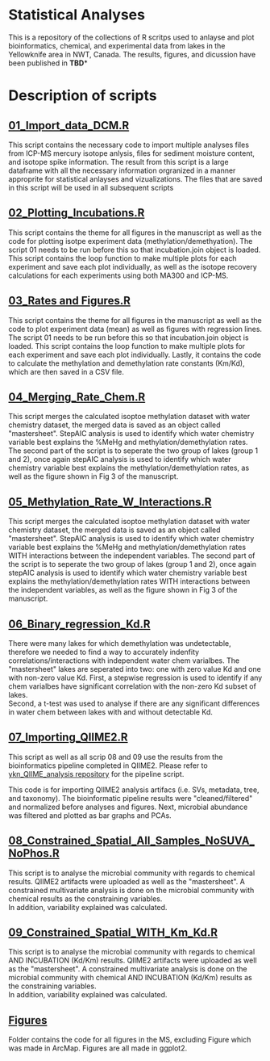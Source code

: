 # Statistical Analyses 

This is a repository of the collections of R scritps used to anlayse and plot bioinformatics, chemical, and experimental data from lakes in the Yellowknife area in NWT, Canada.  The results, figures, and dicussion have been published in **TBD***

# Description of scripts
## [01_Import_data_DCM.R](01_Importing_data_DCM.R)

This script contains the necessary code to import multiple analyses files from ICP-MS mercury isotope anlysis, files for sediment moisture content, and isotope spike information.  The result from this script is a large dataframe with all the necessary information orgranized in a manner approprite for statistical anlayses and vizualizations.  The files that are saved in this script will be used in all subsequent scripts

## [02_Plotting_Incubations.R](02_Plotting_Incubations.R)

This script contains the theme for all figures in the manuscript as well as the code for plotting isotpe experiment data (methylation/demethyation).
The script 01 needs to be run before this so that incubation.join object is loaded.
This script contains the loop function to make multiple plots for each experiment and save each plot individually, as well as the isotope recovery calculations for each experiments using both MA300 and ICP-MS.

## [03_Rates and Figures.R](03_Rates_and_Figures.R)

This script contains the theme for all figures in the manuscript as well as the code to plot experiment data (mean) as well as figures with regression lines.
The script 01 needs to be run before this so that incubation.join object is loaded.
This script contains the loop function to make multiple plots for each experiment and save each plot individually.
Lastly, it contains the code to calculate the methylation and demethylation rate constants (Km/Kd), which are then saved in a CSV file.

## [04_Merging_Rate_Chem.R](04_Merging_Rate_Chem.R)

This script merges the calculated isoptoe methylation dataset with water chemistry dataset, the merged data is saved as an object called "mastersheet".
StepAIC analysis is used to identify which water chemistry variable best explains the %MeHg and methylation/demethylation rates.
The second part of the script is to seperate the two group of lakes (group 1 and 2), once again stepAIC analysis is used to identify which water chemistry variable best explains the methylation/demethylation rates, as well as the figure shown in Fig 3 of the manuscript.

## [05_Methylation_Rate_W_Interactions.R](05_Methylation_Rate_W_Interactions.R)

This script merges the calculated isoptoe methylation dataset with water chemistry dataset, the merged data is saved as an object called "mastersheet".
StepAIC analysis is used to identify which water chemistry variable best explains the %MeHg and methylation/demethylation rates WITH interactions between the independent variables.
The second part of the script is to seperate the two group of lakes (group 1 and 2), once again stepAIC analysis is used to identify which water chemistry variable best explains the methylation/demethylation rates WITH interactions between the independent variables, as well as the figure shown in Fig 3 of the manuscript.

## [06_Binary_regression_Kd.R](06_Binary_regression_Kd.R)

There were many lakes for which demethylation was undetectable, therefore we needed to find a way to accurately indenfity correlations/interactions with independent water chem varialbes.  The "mastersheet" lakes are seperated into two: one with zero value Kd and one with non-zero value Kd.
First, a stepwise regression is used to identify if any chem varialbes have significant correlation with the non-zero Kd subset of lakes.  
Second, a t-test was used to analyse if there are any significant differences in water chem between lakes with and without detectable Kd.

## [07_Importing_QIIME2.R](07_Importing_QIIME2.R)

This script as well as all scrip 08 and 09 use the results from the bioinformatics pipeline completed in QIIME2.  Please refer to [ykn_QIIME_analysis repository](https://github.com/mijaazdajic/ykn_QIIME_analysis) for the pipeline script.

This code is for importing QIIME2 analysis artifacs (i.e. SVs, metadata, tree, and taxonomy).  The bioinformatic pipeline results were "cleaned/filtered" and normalized before analyses and figures.  Next, microbial abundance was filtered and plotted as bar graphs and PCAs.


## [08_Constrained_Spatial_All_Samples_NoSUVA_NoPhos.R](08_Constrained_Spatial_All_Samples_NoSUVA_NoPhos.R)

This script is to analyse the microbial community with regards to chemical results.  QIIME2 artifacts were uploaded as well as the "mastersheet".
A constrained multivariate analysis is done on the microbial community with chemical results as the constraining variables.  
In addition, variability explained was calculated.

## [09_Constrained_Spatial_WITH_Km_Kd.R](09_Constrained_Spatial_WITH_Km_Kd.R)

This script is to analyse the microbial community with regards to chemical AND INCUBATION (Kd/Km) results.  QIIME2 artifacts were uploaded as well as the "mastersheet".
A constrained multivariate analysis is done on the microbial community with chemical AND INCUBATION (Kd/Km) results as the constraining variables.  
In addition, variability explained was calculated.

## [Figures](https://github.com/mijaazdajic/ykn_R_statistical_anlayses/tree/main/figures)

Folder contains the code for all figures in the MS, excluding Figure which was made in ArcMap.  Figures are all made in ggplot2.
